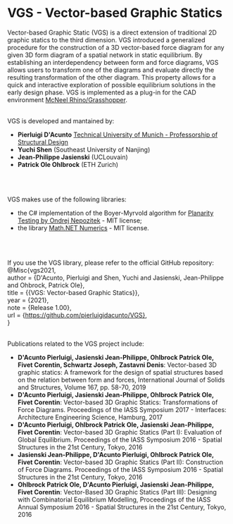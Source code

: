# VGS - Vector-based Graphic Statics

Vector-based Graphic Static (VGS) is a direct extension of traditional 2D graphic statics to the third dimension. VGS introduced a generalized procedure for the construction of a 3D vector-based force diagram for any given 3D form diagram of a spatial network in static equilibrium. By establishing an interdependency between form and force diagrams, VGS allows users to transform one of the diagrams and evaluate directly the resulting transformation of the other diagram. This property allows for a quick and interactive exploration of possible equilibrium solutions in the early design phase. VGS is implemented as a plug-in for the CAD environment [McNeel Rhino/Grasshopper](https://www.rhino3d.com/).
<br>
<br>

VGS is developed and mantained by:
- __Pierluigi D'Acunto__ [Technical University of Munich - Professorship of Structural Design](https://www.arc.ed.tum.de/sd/startseite/)
- __Yuchi Shen__ (Southeast University of Nanjing)
- __Jean-Philippe Jasienski__ (UCLouvain)
- __Patrick Ole Ohlbrock__ (ETH Zurich)
<br>
<br>

VGS makes use of the following libraries: 
- the C# implementation of the Boyer-Myrvold algorithm for [Planarity Testing by Ondrej Nepozitek](https://github.com/OndrejNepozitek/GraphPlanarityTesting) - MIT license; 
- the library [Math.NET Numerics](https://www.nuget.org/packages/MathNet.Numerics/) - MIT license.
<br>
<br>

If you use the VGS library, please refer to the official GitHub repository: <br>
@Misc{vgs2021, <br>
author = {D'Acunto, Pierluigi and Shen, Yuchi and Jasienski, Jean-Philippe and Ohbrock, Patrick Ole}, <br>
title = {{VGS: Vector-based Graphic Statics}}, <br>
year = {2021}, <br>
note = {Release 1.00}, <br>
url = {https://github.com/pierluigidacunto/VGS}, <br>
}
<br>
<br>

Publications related to the VGS project include:
- __D'Acunto Pierluigi, Jasienski Jean-Philippe, Ohlbrock Patrick Ole, Fivet Corentin, Schwartz Joseph, Zastavni Denis__: Vector-based 3D graphic statics: A framework for the design of spatial structures based on the relation between form and forces, International Journal of Solids and Structures, Volume 167, pp. 58-70, 2019
- __D'Acunto Pierluigi, Jasienski Jean-Philippe, Ohlbrock Patrick Ole, Fivet Corentin__: Vector-based 3D Graphic Statics: Transformations of Force Diagrams. Proceedings of the IASS Symposium 2017 - Interfaces: Architecture Engineering Science, Hamburg, 2017
- __D'Acunto Pierluigi, Ohlbrock Patrick Ole, Jasienski Jean-Philippe, Fivet Corentin__: Vector-based 3D Graphic Statics (Part I): Evaluation of Global Equilibrium. Proceedings of the IASS Symposium 2016 - Spatial Structures in the 21st Century, Tokyo, 2016
- __Jasienski Jean-Philippe, D'Acunto Pierluigi, Ohlbrock Patrick Ole, Fivet Corentin__: Vector-based 3D Graphic Statics (Part II): Construction of Force Diagrams. Proceedings of the IASS Symposium 2016 - Spatial Structures in the 21st Century, Tokyo, 2016
- __Ohlbrock Patrick Ole, D'Acunto Pierluigi, Jasienski Jean-Philippe, Fivet Corentin__: Vector-Based 3D Graphic Statics (Part III): Designing with Combinatorial Equilibrium Modelling, Proceedings of the IASS Annual Symposium 2016 - Spatial Structures in the 21st Century, Tokyo, 2016





